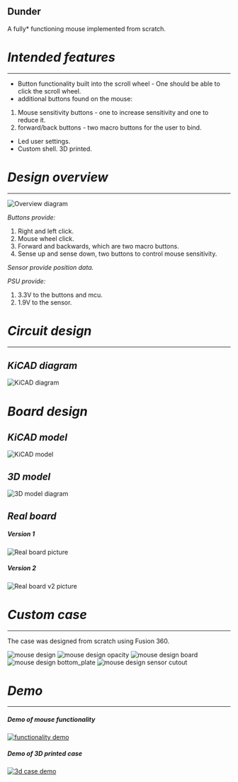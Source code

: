 ## Dunder
A fully* functioning mouse implemented from scratch.

# _**Intended features**_
-----------
- Button functionality built into the scroll wheel - One should be able to click the scroll wheel.
- additional buttons found on the mouse: 
1. Mouse sensitivity buttons - one to increase sensitivity and one to reduce it.
2. forward/back buttons - two macro buttons for the user to bind.

- Led user settings.
- Custom shell. 3D printed.

# _**Design overview**_
-----------
![Overview diagram](Pictures/Gaming_Mouse.jpg)

_Buttons provide:_
1. Right and left click.
2. Mouse wheel click.
3. Forward and backwards, which are two macro buttons.
4. Sense up and sense down, two buttons to control mouse sensitivity.

_Sensor provide position data._

_PSU provide:_
1. 3.3V to the buttons and mcu.
2. 1.9V to the sensor.

# _**Circuit design**_
-----------
_**KiCAD diagram**_
-----------
![KiCAD diagram](Pictures/board_schematic.png)

# _**Board design**_
_**KiCAD model**_
-----------
![KiCAD model](Pictures/board_footprints.png)

_**3D model**_
-----------
![3D model diagram](Pictures/3d_board.png)

_**Real board**_
-----------
##### Version 1

![Real board picture](Pictures/Real_board.jpg)
##### Version 2

![Real board v2 picture](Pictures/Real_board_v2.jpg)

# _**Custom case**_
-----------
The case was designed from scratch using Fusion 360.

![mouse design](3d_case/images/mouse_design.png)
![mouse design opacity](3d_case/images/mouse_design_opacity_60.png)
![mouse design board](3d_case/images/mouse_design_board.png)
![mouse design bottom_plate](3d_case/images/mouse_design_bottom_plate.png)
![mouse design sensor cutout](3d_case/images/mouse_design_sensor_cutout.png)

# _**Demo**_
-----------
##### Demo of mouse functionality
[![functionality demo](https://img.youtube.com/vi/CS7f9UfwIrw/0.jpg)](https://www.youtube.com/watch?v=CS7f9UfwIrw "Demo of mouse functionality")

##### Demo of 3D printed case
[![3d case demo](https://img.youtube.com/vi/qKGdOuxL4AI/0.jpg)](https://www.youtube.com/watch?v=qKGdOuxL4AI "Demo of 3d printed case")
